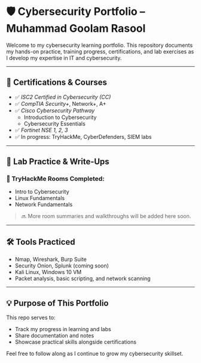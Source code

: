 # 🛡️ Cybersecurity Portfolio – Muhammad Goolam Rasool

Welcome to my cybersecurity learning portfolio. This repository documents my hands-on practice, training progress, certifications, and lab exercises as I develop my expertise in IT and cybersecurity.

---

## 📜 Certifications & Courses

- ✅ *ISC2 Certified in Cybersecurity (CC)*  
- ✅ *CompTIA Security+*, Network+, A+  
- ✅ *Cisco Cybersecurity Pathway*  
  - Introduction to Cybersecurity  
  - Cybersecurity Essentials  
- ✅ *Fortinet NSE 1, 2, 3*  
- ✅ In progress: TryHackMe, CyberDefenders, SIEM labs

---

## 🧪 Lab Practice & Write-Ups

### 🧠 TryHackMe Rooms Completed:
- Intro to Cybersecurity
- Linux Fundamentals
- Network Fundamentals

> 🔜 More room summaries and walkthroughs will be added here soon.

---

## 🛠️ Tools Practiced
- Nmap, Wireshark, Burp Suite  
- Security Onion, Splunk (coming soon)  
- Kali Linux, Windows 10 VM  
- Packet analysis, basic scripting, and network scanning

---

## 💡 Purpose of This Portfolio
This repo serves to:
- Track my progress in learning and labs
- Share documentation and notes
- Showcase practical skills alongside certifications

Feel free to follow along as I continue to grow my cybersecurity skillset.
